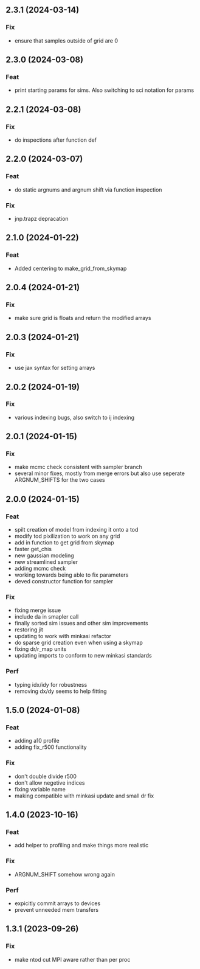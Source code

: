 ## 2.3.1 (2024-03-14)

### Fix

- ensure that samples outside of grid are 0

## 2.3.0 (2024-03-08)

### Feat

- print starting params for sims. Also switching to sci notation for params

## 2.2.1 (2024-03-08)

### Fix

- do inspections after function def

## 2.2.0 (2024-03-07)

### Feat

- do static argnums and argnum shift via function inspection

### Fix

- jnp.trapz depracation

## 2.1.0 (2024-01-22)

### Feat

- Added centering to make_grid_from_skymap

## 2.0.4 (2024-01-21)

### Fix

- make sure grid is floats and return the modified arrays

## 2.0.3 (2024-01-21)

### Fix

- use jax syntax for setting arrays

## 2.0.2 (2024-01-19)

### Fix

- various indexing bugs, also switch to ij indexing

## 2.0.1 (2024-01-15)

### Fix

- make mcmc check consistent with sampler branch
- several minor fixes, mostly from merge errors but also use seperate ARGNUM_SHIFTS for the two cases

## 2.0.0 (2024-01-15)

### Feat

- spilt creation of model from indexing it onto a tod
- modify tod pixilization to work on any grid
- add in function to get grid from skymap
- faster get_chis
- new gaussian modeling
- new streamlined sampler
- adding mcmc check
- working towards being able to fix parameters
- deved constructor function for sampler

### Fix

- fixing merge issue
- include da in smapler call
- finally sorted sim issues and other sim improvements
- restoring jit
- updating to work with minkasi refactor
- do sparse grid creation even when using a skymap
- fixing dr/r_map units
- updating imports to conform to new minkasi standards

### Perf

- typing idx/idy for robustness
- removing dx/dy seems to help fitting

## 1.5.0 (2024-01-08)

### Feat

- adding a10 profile
- adding fix_r500 functionality

### Fix

- don't double divide r500
- don't allow negetive indices
- fixing variable name
- making compatible with minkasi update and small dr fix

## 1.4.0 (2023-10-16)

### Feat

- add helper to profiling and make things more realistic

### Fix

- ARGNUM_SHIFT somehow wrong again

### Perf

- expicitly commit arrays to devices
- prevent unneeded mem transfers

## 1.3.1 (2023-09-26)

### Fix

- make ntod cut MPI aware rather than per proc
